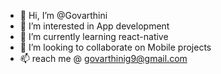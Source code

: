 - 👋 Hi, I’m @Govarthini
- 👀 I’m interested in App development
- 🌱 I’m currently learning react-native
- 💞️ I’m looking to collaborate on Mobile projects
- 📫 reach me @ govarthinig9@gmail.com
<!---
GovarthiniGovindhasamy/GovarthiniGovindhasamy is a ✨ special ✨ repository because its `README.md` (this file) appears on your GitHub profile.
You can click the Preview link to take a look at your changes.
--->
